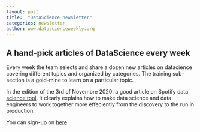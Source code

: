 ```yaml
---
layout: post
title:  "DataScience newsletter"
categories: newsletter
author: www.datascienceweekly.org
---
```


## A hand-pick articles of DataScience every week

Every week the team selects and share a dozen new articles on datacience covering different topics and organized by categories.
The training sub-section is a gold-mine to learn on a particular topic. 

In the edition of the 3rd of Novembre 2020: a good article on Spotify data [science tool](https://spotify.design/article/designing-data-science-tools-at-spotify). It clearly explains how to make data science and data engineers to work together more effeciently from the discovery to the run in production.

You can sign-up on [here](https://www.datascienceweekly.org/)
